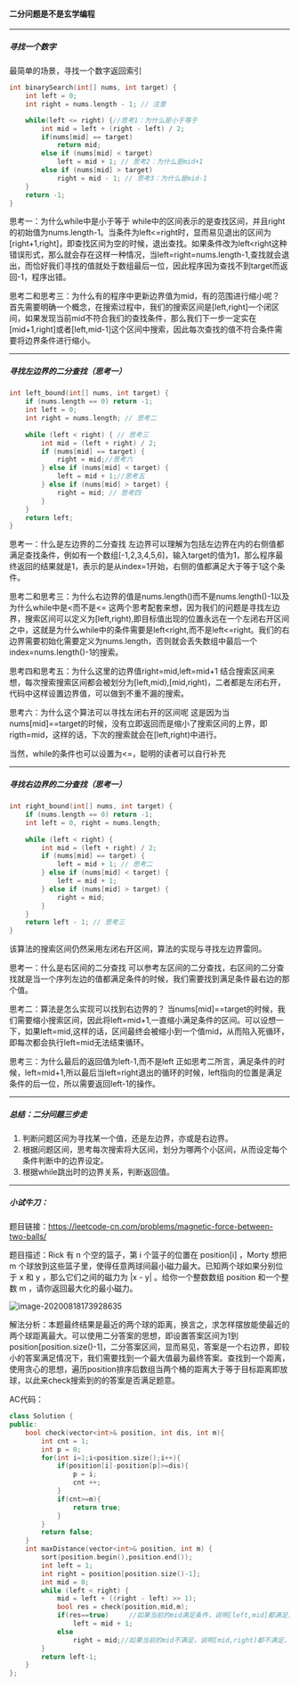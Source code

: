 #### 二分问题是不是玄学编程

------

##### 寻找一个数字

最简单的场景，寻找一个数字返回索引

```c++
int binarySearch(int[] nums, int target) {
    int left = 0; 
    int right = nums.length - 1; // 注意

    while(left <= right) {//思考1：为什么是小于等于
        int mid = left + (right - left) / 2;
        if(nums[mid] == target)
            return mid; 
        else if (nums[mid] < target)
            left = mid + 1; // 思考2：为什么是mid+1 
        else if (nums[mid] > target)
            right = mid - 1; // 思考3：为什么是mid-1
    }
    return -1;
}
```

思考一：为什么while中是小于等于
while中的区间表示的是查找区间，并且right的初始值为nums.length-1。当条件为left<=right时，显而易见退出的区间为[right+1,right]，即查找区间为空的时候，退出查找。如果条件改为left<right这种错误形式，那么就会存在这样一种情况，当left=right=nums.length-1,查找就会退出，而恰好我们寻找的值就处于数组最后一位，因此程序因为查找不到target而返回-1，程序出错。

思考二和思考三：为什么有的程序中更新边界值为mid，有的范围进行缩小呢？
首先需要明确一个概念，在搜索过程中，我们的搜索区间是[left,right]一个闭区间，如果发现当前mid不符合我们的查找条件，那么我们下一步一定实在[mid+1,right]或者[left,mid-1]这个区间中搜索，因此每次查找的值不符合条件需要将边界条件进行缩小。

------

##### 寻找左边界的二分查找（思考一）

```c++
int left_bound(int[] nums, int target) {
    if (nums.length == 0) return -1;
    int left = 0;
    int right = nums.length; // 思考二
    
    while (left < right) { // 思考三
        int mid = (left + right) / 2;
        if (nums[mid] == target) {
            right = mid;//思考六
        } else if (nums[mid] < target) {
            left = mid + 1;//思考五
        } else if (nums[mid] > target) {
            right = mid; // 思考四
        }
    }
    return left;
}
```

思考一：什么是左边界的二分查找
左边界可以理解为包括左边界在内的右侧值都满足查找条件，例如有一个数组[-1,2,3,4,5,6]，输入target的值为1，那么程序最终返回的结果就是1，表示的是从index=1开始，右侧的值都满足大于等于1这个条件。

思考二和思考三：为什么右边界的值是nums.length()而不是nums.length()-1以及为什么while中是<而不是<=
这两个思考配套来想，因为我们的问题是寻找左边界，搜索区间可以定义为[left,right),即目标值出现的位置永远在一个左闭右开区间之中，这就是为什么while中的条件需要是left<right,而不是left<=right。我们的右边界需要初始化需要定义为nums.length，否则就会丢失数组中最后一个index=nums.length()-1的搜索。

思考四和思考五：为什么这里的边界值right=mid,left=mid+1
结合搜索区间来想，每次搜索搜索区间都会被划分为[left,mid),[mid,right)，二者都是左闭右开，代码中这样设置边界值，可以做到不重不漏的搜索。

思考六：为什么这个算法可以寻找左闭右开的区间呢
这是因为当nums[mid]==target的时候，没有立即返回而是缩小了搜索区间的上界，即rigth=mid，这样的话，下次的搜索就会在[left,right)中进行。

当然，while的条件也可以设置为<=，聪明的读者可以自行补充

------

##### 寻找右边界的二分查找（思考一）

```c++
int right_bound(int[] nums, int target) {
    if (nums.length == 0) return -1;
    int left = 0, right = nums.length;
    
    while (left < right) {
        int mid = (left + right) / 2;
        if (nums[mid] == target) {
            left = mid + 1; // 思考二
        } else if (nums[mid] < target) {
            left = mid + 1;
        } else if (nums[mid] > target) {
            right = mid;
        }
    }
    return left - 1; // 思考三
}
```

该算法的搜索区间仍然采用左闭右开区间，算法的实现与寻找左边界雷同。

思考一：什么是右区间的二分查找
可以参考左区间的二分查找，右区间的二分查找就是当一个序列左边的值都满足条件的时候，我们需要找到满足条件最右边的那个值。

思考二：算法是怎么实现可以找到右边界的？
当nums[mid]==target的时候，我们需要缩小搜索区间，因此将left=mid+1,一直缩小满足条件的区间。可以设想一下，如果left=mid,这样的话，区间最终会被缩小到一个值mid，从而陷入死循环，即每次都会执行left=mid无法结束循环。

思考三：为什么最后的返回值为left-1,而不是left
正如思考二所言，满足条件的时候，left=mid+1,所以最后当left=right退出的循环的时候，left指向的位置是满足条件的后一位，所以需要返回left-1的操作。

------

##### 总结：二分问题三步走

1. 判断问题区间为寻找某一个值，还是左边界，亦或是右边界。
2. 根据问题区间，思考每次搜索将大区间，划分为哪两个小区间，从而设定每个条件判断中的边界设定。
3. 根据while跳出时的边界关系，判断返回值。

------

##### 小试牛刀：

题目链接：https://leetcode-cn.com/problems/magnetic-force-between-two-balls/

题目描述：Rick 有 n 个空的篮子，第 i 个篮子的位置在 position[i] ，Morty 想把 m 个球放到这些篮子里，使得任意两球间最小磁力最大。已知两个球如果分别位于 x 和 y ，那么它们之间的磁力为 |x - y| 。给你一个整数数组 position 和一个整数 m ，请你返回最大化的最小磁力。

![image-20200818173928635](C:\Users\yyh\AppData\Roaming\Typora\typora-user-images\image-20200818173928635.png)

解法分析：本题最终结果是最近的两个球的距离，换言之，求怎样摆放能使最近的两个球距离最大。可以使用二分答案的思想，即设置答案区间为1到position[position.size()-1]，二分答案区间，显而易见，答案是一个右边界，即较小的答案满足情况下，我们需要找到一个最大值最为最终答案。查找到一个距离，使用贪心的思想，遍历position排序后数组当两个桶的距离大于等于目标距离即放球，以此来check搜索到的的答案是否满足题意。



AC代码：

```c++
class Solution {
public:
    bool check(vector<int>& position, int dis, int m){
        int cnt = 1;
        int p = 0;
        for(int i=1;i<position.size();i++){
            if(position[i]-position[p]>=dis){
                p = i;
                cnt ++;
            }
            if(cnt>=m){
                return true;
            }
        }
        return false;
    }
    int maxDistance(vector<int>& position, int m) {
        sort(position.begin(),position.end());
        int left = 1;
        int right = position[position.size()-1];
        int mid = 0;
        while (left < right) {
            mid = left + ((right - left) >> 1);
            bool res = check(position,mid,m);
            if(res==true)     //如果当前的mid满足条件，说明[left,mid]都满足，缩小区间为[mid+1,right)          
                left = mid + 1;
            else
                right = mid;//如果当前的mid不满足，说明[mid,right)都不满足，缩小区间为[left,mid)
        }
        return left-1;                                      
    }
};
```

